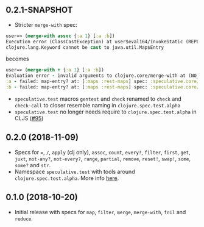 ## 0.2.1-SNAPSHOT

* Stricter `merge-with` spec:

``` clojure
user=> (merge-with assoc {:a 1} [:a :b])
Execution error (ClassCastException) at user$eval164/invokeStatic (REPL:1).
clojure.lang.Keyword cannot be cast to java.util.Map$Entry
```
becomes

``` clojure
user=> (merge-with + {:a 1} [:a :b])
Evaluation error - invalid arguments to clojure.core/merge-with at (NO_SOURCE_FILE:15).
:a - failed: map-entry? at: [:maps :rest-maps] spec: :speculative.core/map-entry
:b - failed: map-entry? at: [:maps :rest-maps] spec: :speculative.core/map-entry
```

* `speculative.test` macros `gentest` and `check` renamed to `check` and `check-call` to closer resemble naming in `clojure.spec.test.alpha`
* `speculative.test` no longer needs require to `clojure.spec.test.alpha` in CLJS ([#95](https://github.com/slipset/speculative/issues/95))

## 0.2.0 (2018-11-09)

* Specs for `=`, `/`, `apply` (clj only), `assoc`, `count`, `every?`, `filter`,
  `first`, `get`, `juxt`, `not-any?`, `not-every?`, `range`, `partial`,
  `remove`, `reset!`, `swap!`, `some`, `some?` and `str`.
* Namespace `speculative.test` with tools around `clojure.spec.test.alpha`. More
  info [here](doc/test.md).

## 0.1.0 (2018-10-20)

* Initial release with specs for `map`, `filter`, `merge`, `merge-with`, `fnil`
  and `reduce`.
